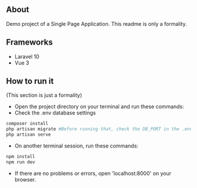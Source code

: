 ## About
Demo project of a Single Page Application. This readme is only a formality.

## Frameworks
* Laravel 10
* Vue 3

## How to run it
(This section is just a formality)
* Open the project directory on your terminal and run these commands:
* Check the .env database settings

```sh
composer install
php artisan migrate #Before running that, check the DB_PORT in the .env if needed
php artisan serve
```

* On another terminal session, run these commands:
```sh
npm install
npm run dev
```

* If there are no problems or errors, open 'localhost:8000' on your browser.
